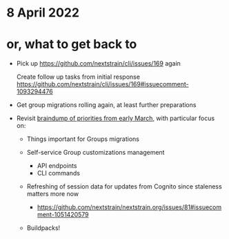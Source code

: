 # 8 April 2022
# or, what to get back to

- Pick up <https://github.com/nextstrain/cli/issues/169> again
  
  Create follow up tasks from initial response
  <https://github.com/nextstrain/cli/issues/169#issuecomment-1093294476>

- Get group migrations rolling again, at least further preparations

- Revisit [braindump of priorities from early March](2022-03-10.md), with
  particular focus on:

  - Things important for Groups migrations

  - Self-service Group customizations management
    - API endpoints
    - CLI commands

  - Refreshing of session data for updates from Cognito since staleness matters more now
    - <https://github.com/nextstrain/nextstrain.org/issues/81#issuecomment-1051420579>

  - Buildpacks!
